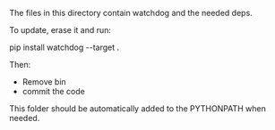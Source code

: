 The files in this directory contain watchdog and the needed deps.

To update, erase it and run:

pip install watchdog --target .

Then:
- Remove bin
- commit the code

This folder should be automatically added to the PYTHONPATH when needed.